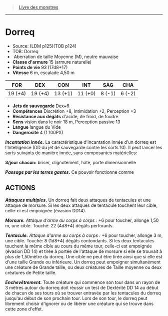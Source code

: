 ﻿> [Livre des monstres](tome_of_beasts.md)

---

# Dorreq

- Source: (LDM p125)(TOB p124)
- TOB: Dorreq
-  Aberration de taille Moyenne (M), neutre mauvaise
- **Classe d'armure** 15 (armure naturelle)
- **Points de vie** 93 (17d8+17)
- **Vitesse** 6 m, escalade 4,50 m

|FOR|DEX|CON|INT|SAG|CHA|
|---|---|---|---|---|---|
|19 (+4)|19 (+4)|13 (+1)|11 (+0)|8 (-1)|6 (-2)|

- **Jets de sauvegarde** Dex+6
- **Compétences** Discrétion +8, Intimidation +2, Perception +3
- **Résistance aux dégâts** d'acide, de froid, de foudre
- **Sens** vision dans le noir 18 m, Perception passive 13
- **Langue** langue du Vide
- **Dangerosité** 4 (1 100PX)

**_Incantation innée._** La caractéristique d'incantation innée d'un dorreq est l'Intelligence (DD du jet de sauvegarde contre les sorts 10). Il peut lancer les sorts suivants de manière innée, sans composantes matérielles:

**3/jour chacun:** briser, clignotement, hâte, porte dimensionnelle

**_Passage par les terres gastes._** Ce pouvoir fonctionne comme

## ACTIONS

**_Attaques multiples._** Un dorreq fait deux attaques de tentacules et une attaque de morsure. Si les deux attaques de tentacule touchent leur cible, celle-ci est empoignée (évasion DD14).

**_Morsure._** _Attaque d'arme au corps à corps :_ +6 pour toucher, allonge 1,50 m, une cible. Touché: 22 (4d8+4) dégâts perforants.

**_Tentacule._** _Attaque d'arme au corps à corps :_ +6 pour toucher, allonge 3 m, une cible. Touché: 8 (1d8+4) dégâts contondants. Si les deux tentacules touchent la même cible au cours du même tour, celle-ci est empoignée (évasion DD 14) et tirée à portée de l'attaque de morsure si elle se trouvait à plus de 1,50mètre du dorreq. Une cible ne peut être tirée ainsi que si elle est d'une taille Grande ou inférieure. Un dorreq peut empoigner simultanément une créature de Grande taille, ou deux créatures de Taille moyenne ou deux créatures de Petite taille.

**_Enchevêtrement._** Toute créature qui commence son tour dans un rayon de 3 mètres autour du dorreq doit réussir un test de Dextérité DD 14 au début de chacun de ses tours où se trouver entravée par les tentacules du dorreq jusqu'au début de son prochain tour. Lors de son tour, le dorreq peut librement choisir d'ignorer ou de libérer une créature qui se trouve dans cette zone d'effet.

